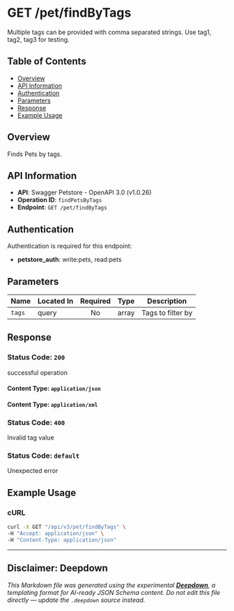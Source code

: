 # GET /pet/findByTags

Multiple tags can be provided with comma separated strings. Use tag1, tag2, tag3 for testing.

## Table of Contents

- [Overview](#overview)
- [API Information](#api-information)
- [Authentication](#authentication)
- [Parameters](#parameters)
- [Response](#response)
- [Example Usage](#example-usage)

## Overview

Finds Pets by tags.

## API Information

- **API**: Swagger Petstore - OpenAPI 3.0 (v1.0.26)
- **Operation ID**: `findPetsByTags`
- **Endpoint**: `GET /pet/findByTags`

## Authentication

Authentication is required for this endpoint:

- **petstore_auth**: write:pets, read:pets

## Parameters

| Name | Located In | Required | Type | Description |
|------|------------|:--------:|------|-------------|
| `tags` | query | No | array | Tags to filter by |


## Response

### Status Code: `200`

successful operation

#### Content Type: `application/json`

#### Content Type: `application/xml`

### Status Code: `400`

Invalid tag value

### Status Code: `default`

Unexpected error


## Example Usage

### cURL

```bash
curl -X GET "/api/v3/pet/findByTags" \
-H "Accept: application/json" \
-H "Content-Type: application/json"
```

---

## Disclaimer: Deepdown

_This Markdown file was generated using the experimental [**Deepdown**](https://github.com/deepgram/deepdown), a
templating format for AI-ready JSON Schema content._
_Do not edit this file directly — update the `.deepdown` source instead._